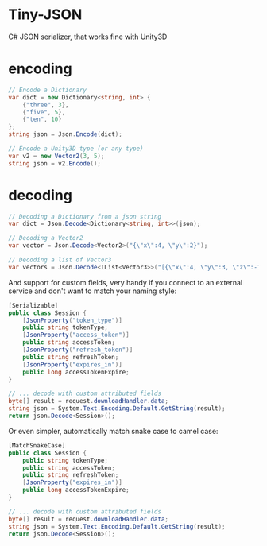 # Tiny-JSON
C# JSON serializer, that works fine with Unity3D

# encoding

```csharp
// Encode a Dictionary
var dict = new Dictionary<string, int> {
	{"three", 3},
	{"five", 5},
	{"ten", 10}
};	
string json = Json.Encode(dict);

// Encode a Unity3D type (or any type)
var v2 = new Vector2(3, 5);
string json = v2.Encode();
```

# decoding

  
```csharp
// Decoding a Dictionary from a json string
var dict = Json.Decode<Dictionary<string, int>>(json);

// Decoding a Vector2
var vector = Json.Decode<Vector2>("{\"x\":4, \"y\":2}");

// Decoding a list of Vector3
var vectors = Json.Decode<IList<Vector3>>("[{\"x\":4, \"y\":3, \"z\":-1}, {\"x\":1, \"y\":1, \"z\":1}, {}]");
```

And support for custom fields, very handy if you connect to an external service and don't want to match your naming style:

```csharp
[Serializable]
public class Session {
	[JsonProperty("token_type")]
	public string tokenType;
	[JsonProperty("access_token")] 
	public string accessToken;
	[JsonProperty("refresh_token")]
	public string refreshToken;
	[JsonProperty("expires_in")]
	public long accessTokenExpire;
}

// ... decode with custom attributed fields
byte[] result = request.downloadHandler.data;
string json = System.Text.Encoding.Default.GetString(result);
return json.Decode<Session>();
```

Or even simpler, automatically match snake case to camel case:

```csharp
[MatchSnakeCase]
public class Session {
	public string tokenType;
	public string accessToken;
	public string refreshToken;
	[JsonProperty("expires_in")]
	public long accessTokenExpire;
}

// ... decode with custom attributed fields
byte[] result = request.downloadHandler.data;
string json = System.Text.Encoding.Default.GetString(result);
return json.Decode<Session>();
```

